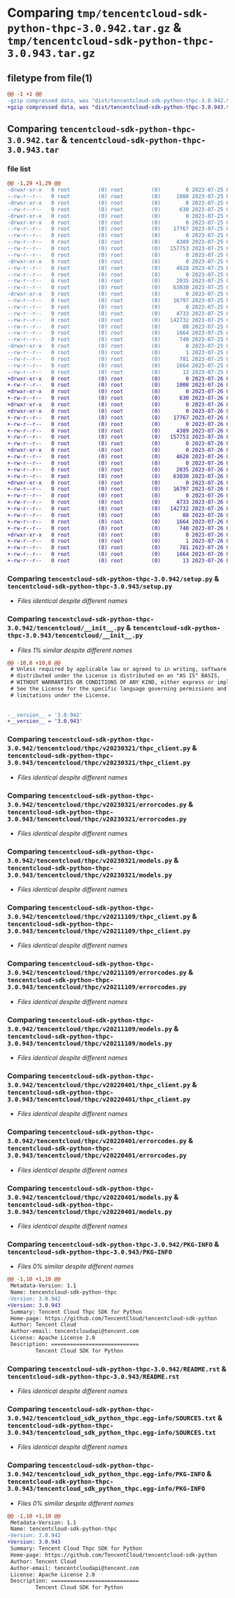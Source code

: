 # Comparing `tmp/tencentcloud-sdk-python-thpc-3.0.942.tar.gz` & `tmp/tencentcloud-sdk-python-thpc-3.0.943.tar.gz`

## filetype from file(1)

```diff
@@ -1 +1 @@
-gzip compressed data, was "dist/tencentcloud-sdk-python-thpc-3.0.942.tar", last modified: Tue Jul 25 04:27:13 2023, max compression
+gzip compressed data, was "dist/tencentcloud-sdk-python-thpc-3.0.943.tar", last modified: Wed Jul 26 00:45:59 2023, max compression
```

## Comparing `tencentcloud-sdk-python-thpc-3.0.942.tar` & `tencentcloud-sdk-python-thpc-3.0.943.tar`

### file list

```diff
@@ -1,29 +1,29 @@
-drwxr-xr-x   0 root         (0) root         (0)        0 2023-07-25 04:27:13.000000 tencentcloud-sdk-python-thpc-3.0.942/
--rw-r--r--   0 root         (0) root         (0)     1008 2023-07-25 04:27:13.000000 tencentcloud-sdk-python-thpc-3.0.942/setup.py
-drwxr-xr-x   0 root         (0) root         (0)        0 2023-07-25 04:27:13.000000 tencentcloud-sdk-python-thpc-3.0.942/tencentcloud/
--rw-r--r--   0 root         (0) root         (0)      630 2023-07-25 04:27:13.000000 tencentcloud-sdk-python-thpc-3.0.942/tencentcloud/__init__.py
-drwxr-xr-x   0 root         (0) root         (0)        0 2023-07-25 04:27:13.000000 tencentcloud-sdk-python-thpc-3.0.942/tencentcloud/thpc/
-drwxr-xr-x   0 root         (0) root         (0)        0 2023-07-25 04:27:13.000000 tencentcloud-sdk-python-thpc-3.0.942/tencentcloud/thpc/v20230321/
--rw-r--r--   0 root         (0) root         (0)    17767 2023-07-25 04:27:13.000000 tencentcloud-sdk-python-thpc-3.0.942/tencentcloud/thpc/v20230321/thpc_client.py
--rw-r--r--   0 root         (0) root         (0)        0 2023-07-25 04:27:13.000000 tencentcloud-sdk-python-thpc-3.0.942/tencentcloud/thpc/v20230321/__init__.py
--rw-r--r--   0 root         (0) root         (0)     4389 2023-07-25 04:27:13.000000 tencentcloud-sdk-python-thpc-3.0.942/tencentcloud/thpc/v20230321/errorcodes.py
--rw-r--r--   0 root         (0) root         (0)   157753 2023-07-25 04:27:13.000000 tencentcloud-sdk-python-thpc-3.0.942/tencentcloud/thpc/v20230321/models.py
--rw-r--r--   0 root         (0) root         (0)        0 2023-07-25 04:27:13.000000 tencentcloud-sdk-python-thpc-3.0.942/tencentcloud/thpc/__init__.py
-drwxr-xr-x   0 root         (0) root         (0)        0 2023-07-25 04:27:13.000000 tencentcloud-sdk-python-thpc-3.0.942/tencentcloud/thpc/v20211109/
--rw-r--r--   0 root         (0) root         (0)     4628 2023-07-25 04:27:13.000000 tencentcloud-sdk-python-thpc-3.0.942/tencentcloud/thpc/v20211109/thpc_client.py
--rw-r--r--   0 root         (0) root         (0)        0 2023-07-25 04:27:13.000000 tencentcloud-sdk-python-thpc-3.0.942/tencentcloud/thpc/v20211109/__init__.py
--rw-r--r--   0 root         (0) root         (0)     2035 2023-07-25 04:27:13.000000 tencentcloud-sdk-python-thpc-3.0.942/tencentcloud/thpc/v20211109/errorcodes.py
--rw-r--r--   0 root         (0) root         (0)    63030 2023-07-25 04:27:13.000000 tencentcloud-sdk-python-thpc-3.0.942/tencentcloud/thpc/v20211109/models.py
-drwxr-xr-x   0 root         (0) root         (0)        0 2023-07-25 04:27:13.000000 tencentcloud-sdk-python-thpc-3.0.942/tencentcloud/thpc/v20220401/
--rw-r--r--   0 root         (0) root         (0)    16797 2023-07-25 04:27:13.000000 tencentcloud-sdk-python-thpc-3.0.942/tencentcloud/thpc/v20220401/thpc_client.py
--rw-r--r--   0 root         (0) root         (0)        0 2023-07-25 04:27:13.000000 tencentcloud-sdk-python-thpc-3.0.942/tencentcloud/thpc/v20220401/__init__.py
--rw-r--r--   0 root         (0) root         (0)     4733 2023-07-25 04:27:13.000000 tencentcloud-sdk-python-thpc-3.0.942/tencentcloud/thpc/v20220401/errorcodes.py
--rw-r--r--   0 root         (0) root         (0)   142732 2023-07-25 04:27:13.000000 tencentcloud-sdk-python-thpc-3.0.942/tencentcloud/thpc/v20220401/models.py
--rw-r--r--   0 root         (0) root         (0)       88 2023-07-25 04:27:13.000000 tencentcloud-sdk-python-thpc-3.0.942/setup.cfg
--rw-r--r--   0 root         (0) root         (0)     1664 2023-07-25 04:27:13.000000 tencentcloud-sdk-python-thpc-3.0.942/PKG-INFO
--rw-r--r--   0 root         (0) root         (0)      740 2023-07-25 04:27:13.000000 tencentcloud-sdk-python-thpc-3.0.942/README.rst
-drwxr-xr-x   0 root         (0) root         (0)        0 2023-07-25 04:27:13.000000 tencentcloud-sdk-python-thpc-3.0.942/tencentcloud_sdk_python_thpc.egg-info/
--rw-r--r--   0 root         (0) root         (0)        1 2023-07-25 04:27:13.000000 tencentcloud-sdk-python-thpc-3.0.942/tencentcloud_sdk_python_thpc.egg-info/dependency_links.txt
--rw-r--r--   0 root         (0) root         (0)      781 2023-07-25 04:27:13.000000 tencentcloud-sdk-python-thpc-3.0.942/tencentcloud_sdk_python_thpc.egg-info/SOURCES.txt
--rw-r--r--   0 root         (0) root         (0)     1664 2023-07-25 04:27:13.000000 tencentcloud-sdk-python-thpc-3.0.942/tencentcloud_sdk_python_thpc.egg-info/PKG-INFO
--rw-r--r--   0 root         (0) root         (0)       13 2023-07-25 04:27:13.000000 tencentcloud-sdk-python-thpc-3.0.942/tencentcloud_sdk_python_thpc.egg-info/top_level.txt
+drwxr-xr-x   0 root         (0) root         (0)        0 2023-07-26 00:45:59.000000 tencentcloud-sdk-python-thpc-3.0.943/
+-rw-r--r--   0 root         (0) root         (0)     1008 2023-07-26 00:45:59.000000 tencentcloud-sdk-python-thpc-3.0.943/setup.py
+drwxr-xr-x   0 root         (0) root         (0)        0 2023-07-26 00:45:59.000000 tencentcloud-sdk-python-thpc-3.0.943/tencentcloud/
+-rw-r--r--   0 root         (0) root         (0)      630 2023-07-26 00:45:59.000000 tencentcloud-sdk-python-thpc-3.0.943/tencentcloud/__init__.py
+drwxr-xr-x   0 root         (0) root         (0)        0 2023-07-26 00:45:59.000000 tencentcloud-sdk-python-thpc-3.0.943/tencentcloud/thpc/
+drwxr-xr-x   0 root         (0) root         (0)        0 2023-07-26 00:45:59.000000 tencentcloud-sdk-python-thpc-3.0.943/tencentcloud/thpc/v20230321/
+-rw-r--r--   0 root         (0) root         (0)    17767 2023-07-26 00:45:59.000000 tencentcloud-sdk-python-thpc-3.0.943/tencentcloud/thpc/v20230321/thpc_client.py
+-rw-r--r--   0 root         (0) root         (0)        0 2023-07-26 00:45:59.000000 tencentcloud-sdk-python-thpc-3.0.943/tencentcloud/thpc/v20230321/__init__.py
+-rw-r--r--   0 root         (0) root         (0)     4389 2023-07-26 00:45:59.000000 tencentcloud-sdk-python-thpc-3.0.943/tencentcloud/thpc/v20230321/errorcodes.py
+-rw-r--r--   0 root         (0) root         (0)   157753 2023-07-26 00:45:59.000000 tencentcloud-sdk-python-thpc-3.0.943/tencentcloud/thpc/v20230321/models.py
+-rw-r--r--   0 root         (0) root         (0)        0 2023-07-26 00:45:59.000000 tencentcloud-sdk-python-thpc-3.0.943/tencentcloud/thpc/__init__.py
+drwxr-xr-x   0 root         (0) root         (0)        0 2023-07-26 00:45:59.000000 tencentcloud-sdk-python-thpc-3.0.943/tencentcloud/thpc/v20211109/
+-rw-r--r--   0 root         (0) root         (0)     4628 2023-07-26 00:45:59.000000 tencentcloud-sdk-python-thpc-3.0.943/tencentcloud/thpc/v20211109/thpc_client.py
+-rw-r--r--   0 root         (0) root         (0)        0 2023-07-26 00:45:59.000000 tencentcloud-sdk-python-thpc-3.0.943/tencentcloud/thpc/v20211109/__init__.py
+-rw-r--r--   0 root         (0) root         (0)     2035 2023-07-26 00:45:59.000000 tencentcloud-sdk-python-thpc-3.0.943/tencentcloud/thpc/v20211109/errorcodes.py
+-rw-r--r--   0 root         (0) root         (0)    63030 2023-07-26 00:45:59.000000 tencentcloud-sdk-python-thpc-3.0.943/tencentcloud/thpc/v20211109/models.py
+drwxr-xr-x   0 root         (0) root         (0)        0 2023-07-26 00:45:59.000000 tencentcloud-sdk-python-thpc-3.0.943/tencentcloud/thpc/v20220401/
+-rw-r--r--   0 root         (0) root         (0)    16797 2023-07-26 00:45:59.000000 tencentcloud-sdk-python-thpc-3.0.943/tencentcloud/thpc/v20220401/thpc_client.py
+-rw-r--r--   0 root         (0) root         (0)        0 2023-07-26 00:45:59.000000 tencentcloud-sdk-python-thpc-3.0.943/tencentcloud/thpc/v20220401/__init__.py
+-rw-r--r--   0 root         (0) root         (0)     4733 2023-07-26 00:45:59.000000 tencentcloud-sdk-python-thpc-3.0.943/tencentcloud/thpc/v20220401/errorcodes.py
+-rw-r--r--   0 root         (0) root         (0)   142732 2023-07-26 00:45:59.000000 tencentcloud-sdk-python-thpc-3.0.943/tencentcloud/thpc/v20220401/models.py
+-rw-r--r--   0 root         (0) root         (0)       88 2023-07-26 00:45:59.000000 tencentcloud-sdk-python-thpc-3.0.943/setup.cfg
+-rw-r--r--   0 root         (0) root         (0)     1664 2023-07-26 00:45:59.000000 tencentcloud-sdk-python-thpc-3.0.943/PKG-INFO
+-rw-r--r--   0 root         (0) root         (0)      740 2023-07-26 00:45:59.000000 tencentcloud-sdk-python-thpc-3.0.943/README.rst
+drwxr-xr-x   0 root         (0) root         (0)        0 2023-07-26 00:45:59.000000 tencentcloud-sdk-python-thpc-3.0.943/tencentcloud_sdk_python_thpc.egg-info/
+-rw-r--r--   0 root         (0) root         (0)        1 2023-07-26 00:45:59.000000 tencentcloud-sdk-python-thpc-3.0.943/tencentcloud_sdk_python_thpc.egg-info/dependency_links.txt
+-rw-r--r--   0 root         (0) root         (0)      781 2023-07-26 00:45:59.000000 tencentcloud-sdk-python-thpc-3.0.943/tencentcloud_sdk_python_thpc.egg-info/SOURCES.txt
+-rw-r--r--   0 root         (0) root         (0)     1664 2023-07-26 00:45:59.000000 tencentcloud-sdk-python-thpc-3.0.943/tencentcloud_sdk_python_thpc.egg-info/PKG-INFO
+-rw-r--r--   0 root         (0) root         (0)       13 2023-07-26 00:45:59.000000 tencentcloud-sdk-python-thpc-3.0.943/tencentcloud_sdk_python_thpc.egg-info/top_level.txt
```

### Comparing `tencentcloud-sdk-python-thpc-3.0.942/setup.py` & `tencentcloud-sdk-python-thpc-3.0.943/setup.py`

 * *Files identical despite different names*

### Comparing `tencentcloud-sdk-python-thpc-3.0.942/tencentcloud/__init__.py` & `tencentcloud-sdk-python-thpc-3.0.943/tencentcloud/__init__.py`

 * *Files 1% similar despite different names*

```diff
@@ -10,8 +10,8 @@
 # Unless required by applicable law or agreed to in writing, software
 # distributed under the License is distributed on an "AS IS" BASIS,
 # WITHOUT WARRANTIES OR CONDITIONS OF ANY KIND, either express or implied.
 # See the License for the specific language governing permissions and
 # limitations under the License.
 
 
-__version__ = '3.0.942'
+__version__ = '3.0.943'
```

### Comparing `tencentcloud-sdk-python-thpc-3.0.942/tencentcloud/thpc/v20230321/thpc_client.py` & `tencentcloud-sdk-python-thpc-3.0.943/tencentcloud/thpc/v20230321/thpc_client.py`

 * *Files identical despite different names*

### Comparing `tencentcloud-sdk-python-thpc-3.0.942/tencentcloud/thpc/v20230321/errorcodes.py` & `tencentcloud-sdk-python-thpc-3.0.943/tencentcloud/thpc/v20230321/errorcodes.py`

 * *Files identical despite different names*

### Comparing `tencentcloud-sdk-python-thpc-3.0.942/tencentcloud/thpc/v20230321/models.py` & `tencentcloud-sdk-python-thpc-3.0.943/tencentcloud/thpc/v20230321/models.py`

 * *Files identical despite different names*

### Comparing `tencentcloud-sdk-python-thpc-3.0.942/tencentcloud/thpc/v20211109/thpc_client.py` & `tencentcloud-sdk-python-thpc-3.0.943/tencentcloud/thpc/v20211109/thpc_client.py`

 * *Files identical despite different names*

### Comparing `tencentcloud-sdk-python-thpc-3.0.942/tencentcloud/thpc/v20211109/errorcodes.py` & `tencentcloud-sdk-python-thpc-3.0.943/tencentcloud/thpc/v20211109/errorcodes.py`

 * *Files identical despite different names*

### Comparing `tencentcloud-sdk-python-thpc-3.0.942/tencentcloud/thpc/v20211109/models.py` & `tencentcloud-sdk-python-thpc-3.0.943/tencentcloud/thpc/v20211109/models.py`

 * *Files identical despite different names*

### Comparing `tencentcloud-sdk-python-thpc-3.0.942/tencentcloud/thpc/v20220401/thpc_client.py` & `tencentcloud-sdk-python-thpc-3.0.943/tencentcloud/thpc/v20220401/thpc_client.py`

 * *Files identical despite different names*

### Comparing `tencentcloud-sdk-python-thpc-3.0.942/tencentcloud/thpc/v20220401/errorcodes.py` & `tencentcloud-sdk-python-thpc-3.0.943/tencentcloud/thpc/v20220401/errorcodes.py`

 * *Files identical despite different names*

### Comparing `tencentcloud-sdk-python-thpc-3.0.942/tencentcloud/thpc/v20220401/models.py` & `tencentcloud-sdk-python-thpc-3.0.943/tencentcloud/thpc/v20220401/models.py`

 * *Files identical despite different names*

### Comparing `tencentcloud-sdk-python-thpc-3.0.942/PKG-INFO` & `tencentcloud-sdk-python-thpc-3.0.943/PKG-INFO`

 * *Files 0% similar despite different names*

```diff
@@ -1,10 +1,10 @@
 Metadata-Version: 1.1
 Name: tencentcloud-sdk-python-thpc
-Version: 3.0.942
+Version: 3.0.943
 Summary: Tencent Cloud Thpc SDK for Python
 Home-page: https://github.com/TencentCloud/tencentcloud-sdk-python
 Author: Tencent Cloud
 Author-email: tencentcloudapi@tencent.com
 License: Apache License 2.0
 Description: ============================
         Tencent Cloud SDK for Python
```

### Comparing `tencentcloud-sdk-python-thpc-3.0.942/README.rst` & `tencentcloud-sdk-python-thpc-3.0.943/README.rst`

 * *Files identical despite different names*

### Comparing `tencentcloud-sdk-python-thpc-3.0.942/tencentcloud_sdk_python_thpc.egg-info/SOURCES.txt` & `tencentcloud-sdk-python-thpc-3.0.943/tencentcloud_sdk_python_thpc.egg-info/SOURCES.txt`

 * *Files identical despite different names*

### Comparing `tencentcloud-sdk-python-thpc-3.0.942/tencentcloud_sdk_python_thpc.egg-info/PKG-INFO` & `tencentcloud-sdk-python-thpc-3.0.943/tencentcloud_sdk_python_thpc.egg-info/PKG-INFO`

 * *Files 0% similar despite different names*

```diff
@@ -1,10 +1,10 @@
 Metadata-Version: 1.1
 Name: tencentcloud-sdk-python-thpc
-Version: 3.0.942
+Version: 3.0.943
 Summary: Tencent Cloud Thpc SDK for Python
 Home-page: https://github.com/TencentCloud/tencentcloud-sdk-python
 Author: Tencent Cloud
 Author-email: tencentcloudapi@tencent.com
 License: Apache License 2.0
 Description: ============================
         Tencent Cloud SDK for Python
```

